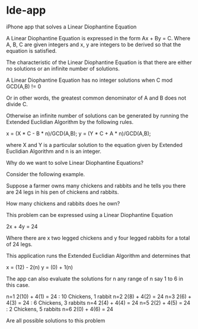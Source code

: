 # lde-app
iPhone app that solves a Linear Diophantine Equation

A Linear Diophantine Equation is expressed in the form Ax + By = C.
Where A, B, C are given integers and x, y are integers to be
derived so that the equation is satisfied.

The characteristic of the Linear Diophantine Equation is that
there are either no solutions or an infinite number of solutions.

A Linear Diophantine Equation has no integer solutions when
C mod GCD(A,B) != 0

Or in other words, the greatest common denominator of A and B does
not divide C.

Otherwise an infinite number of solutions can be generated by
running the Extended Euclidian Algorithm by the following
rules.

x = (X * C - B * n)/GCD(A,B);
y = (Y * C + A * n)/GCD(A,B);

where X and Y is a particular solution to the equation given by
Extended Euclidian Algorithm and n is an integer.

Why do we want to solve Linear Diophantine Equations?

Consider the following example.

Suppose a farmer owns many chickens and rabbits and he tells
you there are 24 legs in his pen of chickens and rabbits.

How many chickens and rabbits does he own?

This problem can be expressed using a Linear Diophantine Equation

2x + 4y = 24

Where there are x two legged chickens and y four legged rabbits
for a total of 24 legs.

This application runs the Extended Euclidian Algorithm and
determines that

x = (12) - 2(n)
y = (0) + 1(n)

The app can also evaluate the solutions for n any range of n
say 1 to 6 in this case.

n=1  2(10) + 4(1) = 24 : 10 Chickens, 1 rabbit
n=2  2(8) + 4(2) = 24
n=3  2(6) + 4(3) = 24  : 6 Chickens, 3 rabbits
n=4  2(4) + 4(4) = 24
n=5  2(2) + 4(5) = 24  : 2 Chickens, 5 rabbits
n=6  2(0) + 4(6) = 24

Are all possible solutions to this problem
